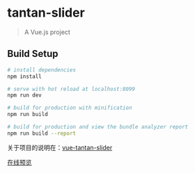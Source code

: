 # tantan-slider

> A Vue.js project

## Build Setup

``` bash
# install dependencies
npm install

# serve with hot reload at localhost:8099
npm run dev

# build for production with minification
npm run build

# build for production and view the bundle analyzer report
npm run build --report
```

关于项目的说明在：[vue-tantan-slider](https://corbusier.github.io/2018/05/08/%E6%8E%A2%E6%8E%A2%E6%BB%91%E5%8A%A8%E7%BB%84%E4%BB%B6/#more)

[在线预览](https://corbusier.github.io/tantan-slider/dist/index.html)